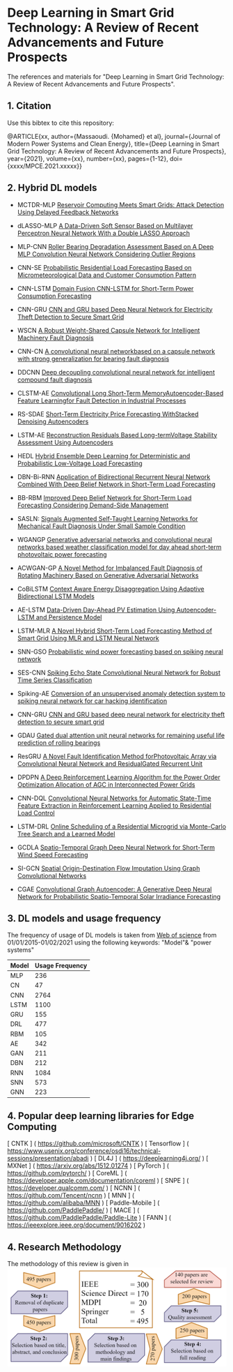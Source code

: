 # Deep Learning in Smart Grid Technology: A Review of Recent Advancements and Future Prospects
The references and materials for "Deep Learning in Smart Grid Technology: A Review of Recent Advancements and Future Prospects".

## 1. Citation
Use this bibtex to cite this repository:

@ARTICLE{xx,
  author={Massaoudi. {Mohamed} et al},
  journal={Journal of Modern Power Systems and Clean Energy}, 
  title={Deep Learning in Smart Grid Technology: A Review of Recent Advancements and Future Prospects}, 
  year={2021},
  volume={xx},
  number={xx},
  pages={1-12},
  doi={xxxx/MPCE.2021.xxxxx}}
  
  ## 2. Hybrid DL models
  
- MCTDR-MLP	[Reservoir Computing Meets Smart Grids: Attack Detection Using Delayed Feedback Networks](https://ieeexplore.ieee.org/search/searchresult.jsp?newsearch=true&queryText=Reservoir%20Computing%20Meets%20Smart%20Grids:%20Attack%20Detection%20Using%20Delayed%20Feedback%20Networks)

- dLASSO-MLP	[A Data-Driven Soft Sensor Based on Multilayer Perceptron Neural Network With a Double LASSO Approach](https://ieeexplore.ieee.org/search/searchresult.jsp?newsearch=true&queryText=A%20Data-Driven%20Soft%20Sensor%20Based%20on%20Multilayer%20Perceptron%20Neural%20Network%20With%20a%20Double%20LASSO%20Approach)

- MLP-CNN	[Roller Bearing Degradation Assessment Based on A Deep MLP Convolution Neural Network Considering Outlier Regions](https://ieeexplore.ieee.org/search/searchresult.jsp?newsearch=true&queryText=Roller%20Bearing%20Degradation%20Assessment%20Based%20on%20A%20Deep%20MLP%20Convolution%20Neural%20Network%20Considering%20Outlier%20Regions)

- CNN-SE	[Probabilistic Residential Load Forecasting Based on Micrometeorological Data and Customer Consumption Pattern](https://ieeexplore.ieee.org/search/searchresult.jsp?newsearch=true&queryText=Probabilistic%20Residential%20Load%20Forecasting%20Based%20on%20Micrometeorological%20Data%20and%20Customer%20Consumption%20Pattern)

- CNN-LSTM	[Domain Fusion CNN-LSTM for Short-Term Power Consumption Forecasting](https://ieeexplore.ieee.org/search/searchresult.jsp?newsearch=true&queryText=Domain%20Fusion%20CNN-LSTM%20for%20Short-Term%20Power%20Consumption%C2%A0Forecasting)

- CNN-GRU	[CNN and GRU based Deep Neural Network for Electricity Theft Detection to Secure Smart Grid](https://ieeexplore.ieee.org/search/searchresult.jsp?newsearch=true&queryText=CNN%C2%A0and%20GRU%20based%20Deep%20Neural%20Network%20for%20Electricity%20Theft%20Detection%20to%20Secure%C2%A0Smart%C2%A0Grid)

- WSCN	[A Robust Weight-Shared Capsule Network for Intelligent Machinery Fault Diagnosis](https://ieeexplore.ieee.org/search/searchresult.jsp?newsearch=true&queryText=A%20Robust%20Weight-Shared%20Capsule%20Network%20for%20Intelligent%20Machinery%20Fault%20Diagnosis)

- CNN-CN	[A convolutional neural networkbased on a capsule network with strong generalization for bearing fault diagnosis](https://www.sciencedirect.com/science/article/pii/S0925231218311238)

- DDCNN	[Deep decoupling convolutional neural network for intelligent compound fault diagnosis](https://ieeexplore.ieee.org/abstract/document/8573572)

- CLSTM-AE	[Convolutional Long Short-Term MemoryAutoencoder-Based Feature Learningfor Fault Detection in Industrial Processes](https://ieeexplore.ieee.org/abstract/document/9269464)

- RS-SDAE	[Short-Term Electricity Price Forecasting WithStacked Denoising Autoencoders](https://ieeexplore.ieee.org/abstract/document/7744689)

- LSTM-AE	[Reconstruction Residuals Based Long-termVoltage Stability Assessment Using Autoencoders](https://ieeexplore.ieee.org/abstract/document/9275597/)

- HEDL	[Hybrid Ensemble Deep Learning for Deterministic and Probabilistic Low-Voltage Load Forecasting](https://ieeexplore.ieee.org/abstract/document/8863951)

- DBN-Bi-RNN	[Application of Bidirectional Recurrent Neural Network Combined With Deep Belief Network in Short-Term Load Forecasting](https://ieeexplore.ieee.org/abstract/document/8890630)

- BB-RBM	[Improved Deep Belief Network for Short-Term Load Forecasting Considering Demand-Side Management](https://ieeexplore.ieee.org/abstract/document/8854896)

- SASLN: [Signals Augmented Self-Taught Learning Networks for Mechanical Fault Diagnosis Under Small Sample Condition](https://ieeexplore.ieee.org/abstract/document/9285302)

- WGANGP	[Generative adversarial networks and convolutional neural networks based weather classification model for day ahead short-term photovoltaic power forecasting](https://www.sciencedirect.com/science/article/pii/S0196890418313268)

- ACWGAN-GP	[A Novel Method for Imbalanced Fault Diagnosis of Rotating Machinery Based on Generative Adversarial Networks](https://ieeexplore.ieee.org/abstract/document/9144241)

- CoBiLSTM	[Context Aware Energy Disaggregation Using Adaptive Bidirectional LSTM Models](https://ieeexplore.ieee.org/abstract/document/9000638)

- AE-LSTM	[Data-Driven Day-Ahead PV Estimation Using Autoencoder-LSTM and Persistence Model](https://ieeexplore.ieee.org/abstract/document/9204406)

- LSTM-MLR	[A Novel Hybrid Short-Term Load Forecasting Method of Smart Grid Using MLR and LSTM Neural Network](https://ieeexplore.ieee.org/abstract/document/9109705)

- SNN-GSO	[Probabilistic wind power forecasting based on spiking neural network](https://www.sciencedirect.com/science/article/pii/S0360544220301791)

- SES-CNN	[Spiking Echo State Convolutional Neural Network for Robust Time Series Classification](https://ieeexplore.ieee.org/abstract/document/8580574)

- Spiking-AE	[Conversion of an unsupervised anomaly detection system to spiking neural network for car hacking identification](https://ieeexplore.ieee.org/abstract/document/9291232)

- CNN-GRU	[CNN and GRU based deep neural network for electricity theft detection to secure smart grid](https://ieeexplore.ieee.org/abstract/document/9148314)

- GDAU	[Gated dual attention unit neural networks for remaining useful life prediction of rolling bearings](https://ieeexplore.ieee.org/abstract/document/9106827)

- ResGRU	[A Novel Fault Identification Method forPhotovoltaic Array via Convolutional Neural Network and ResidualGated Recurrent Unit](https://ieeexplore.ieee.org/abstract/document/9180283)

- DPDPN	[A Deep Reinforcement Learning Algorithm for the Power Order Optimization Allocation of AGC in Interconnected Power Grids](https://ieeexplore.ieee.org/abstract/document/9056999)

- CNN-DQL	[Convolutional Neural Networks for Automatic State-Time Feature Extraction in Reinforcement Learning Applied to Residential Load Control](https://ieeexplore.ieee.org/abstract/document/7745941)

- LSTM-DRL	[Online Scheduling of a Residential Microgrid via Monte-Carlo Tree Search and a Learned Model](https://ieeexplore.ieee.org/abstract/document/9245590)

- GCDLA	[Spatio-Temporal Graph Deep Neural Network for Short-Term Wind Speed Forecasting](https://ieeexplore.ieee.org/abstract/document/8371625)

- SI-GCN	[Spatial Origin-Destination Flow Imputation Using Graph Convolutional Networks](https://ieeexplore.ieee.org/abstract/document/9130943)

- CGAE	[Convolutional Graph Autoencoder: A Generative Deep Neural Network for Probabilistic Spatio-Temporal Solar Irradiance Forecasting](https://ieeexplore.ieee.org/abstract/document/8663347)


## 3. DL models and usage frequency
The frequency of usage of DL models is taken from [Web of science](https://apps.webofknowledge.com/WOS_GeneralSearch_input.do?product=WOS&search_mode=GeneralSearch&SID=C1vyxQ2WRo91BDsgaqd&preferencesSaved=) from 01/01/2015-01/02/2021 using the following keywords: "Model"&
"power systems"
  
| Model     | Usage Frequency|			
| ---      | ---       |			
| 	MLP	| 	236	| 
| 	CN	| 	47	| 
| 	CNN	| 	2764	| 
| 	LSTM	| 	1100	| 
| 	GRU	| 	155	| 
| 	DRL	| 	477	| 
| 	RBM	| 	105	| 
| 	AE	| 	342	| 
| 	GAN	| 	211	| 
| 	DBN	| 	212	| 
| 	RNN	| 	1084	| 
| 	SNN	| 	573	| 
| 	GNN	| 	223	| 
## 4. Popular deep learning libraries for Edge Computing
[	CNTK	]	(	https://github.com/microsoft/CNTK	)
[	Tensorflow	]	(	https://www.usenix.org/conference/osdi16/technical-sessions/presentation/abadi	)
[	DL4J	]	(	https://deeplearning4j.org/	)
[	MXNet	]	(	https://arxiv.org/abs/1512.01274	)
[	PyTorch	]	(	https://github.com/pytorch/	)
[	CoreML	]	(	https://developer.apple.com/documentation/coreml	)
[	SNPE	]	(	https://developer.qualcomm.com/	)
[	NCNN	]	(	https://github.com/Tencent/ncnn	)
[	MNN	]	(	https://github.com/alibaba/MNN	)
[	Paddle-Mobile	]	(	https://github.com/PaddlePaddle/	)
[	MACE	]	(	https://github.com/PaddlePaddle/Paddle-Lite	)
[	FANN	]	(	https://ieeexplore.ieee.org/document/9016202	)
## 4. Research Methodology
The methodology of this review is given in 
![Alt text](https://github.com/Mohamedmassaoudi/DL-in-SG/blob/main/Methodology.png)

